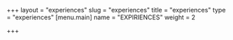 +++
layout = "experiences"
slug = "experiences"
title = "experiences"
type = "experiences"
[menu.main]
name = "EXPIRIENCES"
weight = 2

+++
